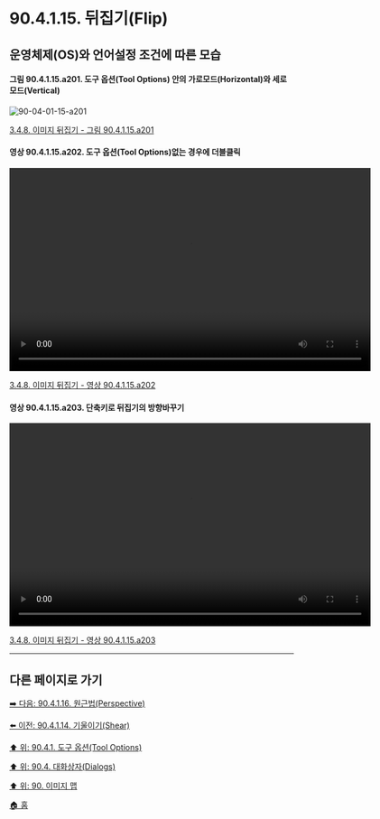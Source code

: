 # 90.4.1.15. 뒤집기(Flip)
## 운영체제(OS)와 언어설정 조건에 따른 모습

<a id="90-04-01-15-a201"></a>

#### 그림 90.4.1.15.a201. 도구 옵션(Tool Options) 안의 가로모드(Horizontal)와 세로모드(Vertical)
![90-04-01-15-a201](https://github.com/wonder13662/gimp/assets/15767104/8efa0cb3-dadf-4625-bf39-543a3a0058d3)

[3.4.8. 이미지 뒤집기 - 그림 90.4.1.15.a201](./03-04-08-flip-an-image.md#90-04-01-15-a201)

<a id="90-04-01-15-a202"></a>

#### 영상 90.4.1.15.a202. 도구 옵션(Tool Options)없는 경우에 더블클릭
<video controls="controls" width="640" height="360" environment="MacOS:Sonoma 14.2.1 GIMP 2.10.36" src="https://github.com/wonder13662/gimp/assets/15767104/57e9252a-3f44-4cdf-b6a7-6affe85c7834"></video>

[3.4.8. 이미지 뒤집기 - 영상 90.4.1.15.a202](./03-04-08-flip-an-image.md#90-04-01-15-a202)

<a id="90-04-01-15-a203"></a>

#### 영상 90.4.1.15.a203. 단축키로 뒤집기의 방향바꾸기
<video controls="controls" width="640" height="360" environment="MacOS:Sonoma 14.2.1 GIMP 2.10.36" src="https://github.com/wonder13662/gimp/assets/15767104/1ccc9fd8-682e-4755-8a0b-db3998ccdc99"></video>

[3.4.8. 이미지 뒤집기 - 영상 90.4.1.15.a203](./03-04-08-flip-an-image.md#90-04-01-15-a203)

***

## 다른 페이지로 가기

[➡️ 다음: 90.4.1.16. 원근법(Perspective)](./90-04-01-16-perspective.md)

[⬅️ 이전: 90.4.1.14. 기울이기(Shear)](./90-04-01-14-shear.md)

[⬆️ 위: 90.4.1. 도구 옵션(Tool Options)](./90-04-01-00-tool_options.md)

[⬆️ 위: 90.4. 대화상자(Dialogs)](./90-04-00-dialogs.md)

[⬆️ 위: 90. 이미지 맵](./90-00-image-map.md)

[🏠 홈](./00-home.md)
